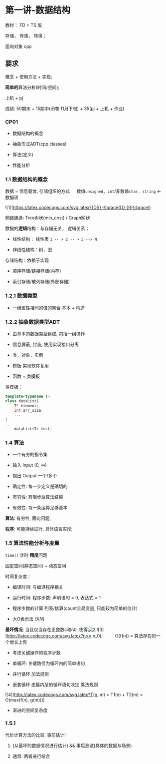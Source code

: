 # 第一讲-数据结构

教材： FD + TS 版

存储， 传递， 转换；

面向对象 cpp

## 要求

概念 + 使用方法  + 实现;

**简单的**算法分析(时间/空间);

上机 + pj

成绩: 50期末 + 15期中(闭卷 11月下旬) + 35(pj + 上机 + 作业)

### CP01

- 数据结构的概念

- 抽象形式ADT(cpp classes)

- 算法(定义)

- 性能分析

### 1.1 数据结构的概念

数据 = 信息载体, 存储组织的方式 &emsp; 数值`unsigned, int`/非数值`char, string` <- 数据项

![1](https://latex.codecogs.com/svg.latex?{DS}=\lbrace{D},{R}\rbrace\)

网络连通: Tree树状(min_cost) / Graph网状

数据的**逻辑**结构：与存储无关， 逻辑关系；

- 线性结构： 线性表
`1 -- > 2 -- > 3 --> N`

- 非线性结构：树，图

存储结构：依赖于实现

- 顺序存储/链接存储(内存)

- 索引存储/散列存储(外部存储)

### 1.2.1 数据类型

- 一组属性相同的值的集合 基本 + 构造

### 1.2.2 抽象数据类型ADT

- 由基本的数据类型组成, 包括一组操作

- 信息屏蔽, 封装; 使用实现接口分离

- 类，对象，实例

- 模板 实现软件复用

- 函数 + 类模板

类模板：

```C++
template<typename T>
class dataList{
    T* element;
    int arr_size;
    ...
}
...
    dataList<T> test;
```

### 1.4 算法

- 一个有穷的指令集

- 输入 Input (0, ∞)

- 输出 Output 一个/多个

- 确定性: 每一步定义是确切的

- 有穷性: 有限步后算法结束

- 有效性: 每一条运算足够基本

**算法**: 有穷性, 面向问题;

**程序**: 可能持续进行, 具体语言实现;

### 1.5 算法性能分析与度量

`time()` 计时 **精度**问题

固定空间(静态空间) + 动态空间

时间复杂度：

- 编译时间: 与编译程序相关

- 运行时间: 程序步数: 声明语句 = 0, 表达式 = 1

- 程序步数的计算 列表/估算(count全局变量, 只能较为简单的估计)

- 大O表示法 $O(N)$

**最坏情况**: 当且仅当存在正整数c和n0, 使得![2](http://latex.codecogs.com/svg.latex?T(n)<=cf(n)),![3](http://latex.codecogs.com/svg.latex?n>= n_0);
&emsp; &emsp; O(f(n)) = 算法存在的一个增长上界

- 考虑关键操作的程序步数

- 单循环: 关键路径为循环内的简单语句

- 并行循环 加法规则

- 嵌套循环 由最内层的循环语句决定 乘法规则

![4](http://latex.codecogs.com/svg.latex?T(n, m) = T1(n) + T2(m) = O(max(f(n), g(m))))

- 渐进的空间复杂度

### 1.5.1

代价计算方法的比较: 事前估计!

1. (从最坏的数据情况进行估计) && 事后测试(具体的数据与场景)  

2. 通常: 两者进行结合
